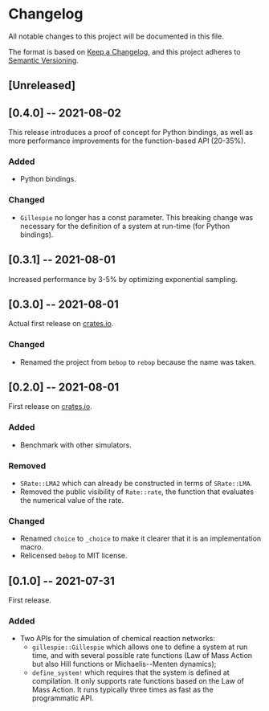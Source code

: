 # Changelog

All notable changes to this project will be documented in this file.

The format is based on [Keep a Changelog](https://keepachangelog.com/en/1.0.0/),
and this project adheres to [Semantic Versioning](https://semver.org/spec/v2.0.0.html).

## [Unreleased]

## [0.4.0] -- 2021-08-02

This release introduces a proof of concept for Python bindings, as well
as more performance improvements for the function-based API (20-35%).

### Added

* Python bindings.

### Changed

* `Gillespie` no longer has a const parameter.  This breaking change
    was necessary for the definition of a system at run-time (for
    Python bindings).

## [0.3.1] -- 2021-08-01

Increased performance by 3-5% by optimizing exponential sampling.

## [0.3.0] -- 2021-08-01

Actual first release on [crates.io](https://crates.io).

### Changed

* Renamed the project from `bebop` to `rebop` because the name was taken.

## [0.2.0] -- 2021-08-01

First release on [crates.io](https://crates.io).

### Added

* Benchmark with other simulators.

### Removed

* `SRate::LMA2` which can already be constructed in terms of
    `SRate::LMA`.
* Removed the public visibility of `Rate::rate`, the function that
    evaluates the numerical value of the rate.

### Changed

* Renamed `choice` to `_choice` to make it clearer that it is an
    implementation macro.
* Relicensed `bebop` to MIT license.

## [0.1.0] -- 2021-07-31

First release.

### Added

* Two APIs for the simulation of chemical reaction networks:
    * `gillespie::Gillespie` which allows one to define a system at run
        time, and with several possible rate functions (Law of Mass Action
        but also Hill functions or Michaelis--Menten dynamics);
    * `define_system!` which requires that the system is defined at
        compilation.  It only supports rate functions based on the Law
        of Mass Action.  It runs typically three times as fast as the
        programmatic API.
